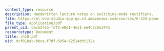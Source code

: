 ```yaml
---
content_type: resource
description: Handwritten lecture notes on switching-mode rectifiers.
file: https://ol-ocw-studio-app-qa.s3.amazonaws.com/courses/6-334-power-electronics-spring-2007/dcf018abb0cef7df695462514ddc132a_ch10.pdf
file_type: application/pdf
parent_uid: bac52feb-fdf3-e0d1-4e31-ee4c7c5e3445
resourcetype: Document
title: ch10.pdf
uid: dcf018ab-b0ce-f7df-6954-62514ddc132a
---
```

